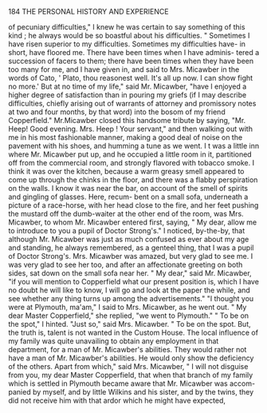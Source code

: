 184           THE PERSONAL HISTORY AND EXPERIENCE

 of pecuniary difficulties," I knew he was certain to say something of this
 kind ; he always would be so boastful about his difficulties. " Sometimes
 I have risen superior to my difficulties. Sometimes my difficulties have-
 in short, have floored me. There have been times when I have adminis-
 tered a succession of facers to them; there have been times when they
 have been too many for me, and I have given in, and said to Mrs. Micawber
 in the words of Cato, ' Plato, thou reasonest well. It's all up now. I can
 show fight no more.' But at no time of my life," said Mr. Micawber,
 "have I enjoyed a higher degree of satisfaction than in pouring my griefs
 (if I may describe difficulties, chiefly arising out of warrants of attorney
 and promissory notes at two and four months, by that word) into the
 bosom of my friend Copperfield."
     Mr.Micawber closed this handsome tribute by saying, "Mr. Heep!
 Good evening. Mrs. Heep ! Your servant," and then walking out with
 me in his most fashionable manner, making a good deal of noise on the
pavement with his shoes, and humming a tune as we went.
    I t was a little inn where Mr. Micawber put up, and he occupied a little
room in it, partitioned off from the commercial room, and strongly
flavored with tobacco smoke. I think it was over the kitchen, because
a warm greasy smell appeared to come up through the chinks in the floor,
 and there was a flabby perspiration on the walls. I know it was near the
bar, on account of the smell of spirits and gingling of glasses. Here, recum-
 bent on a small sofa, underneath a picture of a race-horse, with her head
 close to the fire, and her feet pushing the mustard off the dumb-waiter at
the other end of the room, was Mrs. Micawber, to whom Mr. Micawber
entered first, saying, " My dear, allow me to introduce to you a pupil of
Doctor Strong's."
    I noticed, by-the-by, that although Mr. Micawber was just as much
confused as ever about my age and standing, he always remembered, as a
genteel thing, that I was a pupil of Doctor Strong's.
    Mrs. Micawber was amazed, but very glad to see me. I was very glad
to see her too, and after an affectionate greeting on both sides, sat down
on the small sofa near her.
    " My dear,"     said Mr. Micawber, "if you will mention to Copperfield
what our present position is, which I have no doubt he will like to know, I
will go and look at the paper the while, and see whether any thing turns
up among the advertisements."
    "I thought you were at Plymouth, ma'am," I said to Mrs. Micawber, as
he went out.
     " My dear Master Copperfield," she replied, "we went to Plymouth."
     " To be on the spot," I hinted.
    "Just so," said Mrs. Micawber. " To be on the spot. But, the truth
is, talent is not wanted in the Custom House. The local influence of my
family was quite unavailing to obtain any employment in that department,
for a man of Mr. Micawber's abilities. They would rather not have a man
of Mr. Micawber's abilities. He would only show the deficiency of the
others. Apart from which," said Mrs. Micawber, " I will not disguise
from you, my dear Master Copperfield, that when that branch of my family
which is settled in Plymouth became aware that Mr. Micawber was accom-
panied by myself, and by little Wilkins and his sister, and by the twins,
they did not receive him with that ardor which he might have expected,
